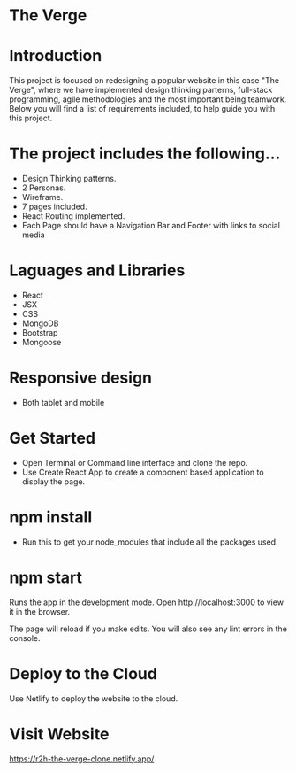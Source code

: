 # The Verge

# Introduction

This project is focused on redesigning a popular website in this case "The Verge", where we have implemented design thinking parterns, full-stack programming, agile methodologies and the most important being teamwork.  
Below you will find a list of requirements included, to help guide you with this project. 

# The project includes the following...

- Design Thinking patterns.
- 2 Personas.
- Wireframe.
- 7 pages included.
- React Routing implemented.
- Each Page should have a Navigation Bar and Footer with links to social media

# Laguages and Libraries

- React 
- JSX
- CSS
- MongoDB
- Bootstrap
- Mongoose


# Responsive design
- Both tablet and mobile

# Get Started
- Open Terminal or Command line interface and clone the repo.
- Use Create React App to create a component based application to display the page.

# npm install
- Run this to get your node_modules that include all the packages used.

# npm start

Runs the app in the development mode.
Open http://localhost:3000 to view it in the browser.

The page will reload if you make edits.
You will also see any lint errors in the console.

# Deploy to the Cloud

Use Netlify to deploy the website to the cloud.

# Visit Website
 https://r2h-the-verge-clone.netlify.app/






